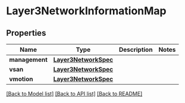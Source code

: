 # Layer3NetworkInformationMap

## Properties
Name | Type | Description | Notes
------------ | ------------- | ------------- | -------------
**management** | [**Layer3NetworkSpec**](Layer3NetworkSpec.md) |  | 
**vsan** | [**Layer3NetworkSpec**](Layer3NetworkSpec.md) |  | 
**vmotion** | [**Layer3NetworkSpec**](Layer3NetworkSpec.md) |  | 

[[Back to Model list]](../README.md#documentation-for-models) [[Back to API list]](../README.md#documentation-for-api-endpoints) [[Back to README]](../README.md)

